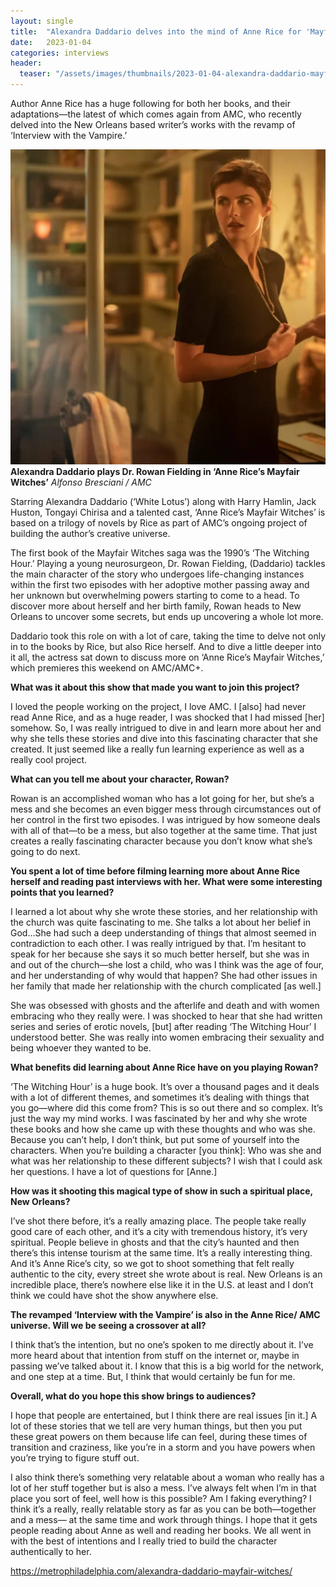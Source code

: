 ```yaml
---
layout: single
title:  "Alexandra Daddario delves into the mind of Anne Rice for 'Mayfair Witches'"
date:   2023-01-04
categories: interviews
header:
  teaser: "/assets/images/thumbnails/2023-01-04-alexandra-daddario-mayfair-witches.jpg"
---
```


Author Anne Rice has a huge following for both her books, and their adaptations—the latest of which comes again from AMC, who recently delved into the New Orleans based writer’s works with the revamp of ‘Interview with the Vampire.’

![Alexandra Daddario in Mayfair Witches](/assets/images/thumbnails/2023-01-04-alexandra-daddario-mayfair-witches.jpg)
**Alexandra Daddario plays Dr. Rowan Fielding in ‘Anne Rice’s Mayfair Witches’** _Alfonso Bresciani / AMC_

Starring Alexandra Daddario (‘White Lotus’) along with Harry Hamlin, Jack Huston, Tongayi Chirisa and a talented cast, ‘Anne Rice’s Mayfair Witches’ is based on a trilogy of novels by Rice as part of AMC’s ongoing project of building the author’s creative universe.

The first book of the Mayfair Witches saga was the 1990’s ‘The Witching Hour.’ Playing a young neurosurgeon, Dr. Rowan Fielding, (Daddario) tackles the main character of the story who undergoes life-changing instances within the first two episodes with her adoptive mother passing away and her unknown but overwhelming powers starting to come to a head. To discover more about herself and her birth family, Rowan heads to New Orleans to uncover some secrets, but ends up uncovering a whole lot more.

Daddario took this role on with a lot of care, taking the time to delve not only in to the books by Rice, but also Rice herself. And to dive a little deeper into it all, the actress sat down to discuss more on ‘Anne Rice’s Mayfair Witches,’ which premieres this weekend on AMC/AMC+.

**What was it about this show that made you want to join this project?**

I loved the people working on the project, I love AMC. I [also] had never read Anne Rice, and as a huge reader, I was shocked that I had missed [her] somehow. So, I was really intrigued to dive in and learn more about her and why she tells these stories and dive into this fascinating character that she created. It just seemed like a really fun learning experience as well as a really cool project.

**What can you tell me about your character, Rowan?**

Rowan is an accomplished woman who has a lot going for her, but she’s a mess and she becomes an even bigger mess through circumstances out of her control in the first two episodes. I was intrigued by how someone deals with all of that—to be a mess, but also together at the same time. That just creates a really fascinating character because you don’t know what she’s going to do next.

**You spent a lot of time before filming learning more about Anne Rice herself and reading past interviews with her. What were some interesting points that you learned?**

I learned a lot about why she wrote these stories, and her relationship with the church was quite fascinating to me. She talks a lot about her belief in God…She had such a deep understanding of things that almost seemed in contradiction to each other. I was really intrigued by that. I’m hesitant to speak for her because she says it so much better herself, but she was in and out of the church—she lost a child, who was I think was the age of four, and her understanding of why would that happen? She had other issues in her family that made her relationship with the church complicated [as well.]

She was obsessed with ghosts and the afterlife and death and with women embracing who they really were. I was shocked to hear that she had written series and series of erotic novels, [but] after reading ‘The Witching Hour’ I understood better. She was really into women embracing their sexuality and being whoever they wanted to be.

**What benefits did learning about Anne Rice have on you playing Rowan?**

‘The Witching Hour’ is a huge book. It’s over a thousand pages and it deals with a lot of different themes, and sometimes it’s dealing with things that you go—where did this come from? This is so out there and so complex. It’s just the way my mind works. I was fascinated by her and why she wrote these books and how she came up with these thoughts and who was she. Because you can’t help, I don’t think, but put some of yourself into the characters. When you’re building a character [you think]: Who was she and what was her relationship to these different subjects? I wish that I could ask her questions. I have a lot of questions for [Anne.]

**How was it shooting this magical type of show in such a spiritual place, New Orleans?**

I’ve shot there before, it’s a really amazing place. The people take really good care of each other, and it’s a city with tremendous history, it’s very spiritual. People believe in ghosts and that the city’s haunted and then there’s this intense tourism at the same time. It’s a really interesting thing. And it’s Anne Rice’s city, so we got to shoot something that felt really authentic to the city, every street she wrote about is real. New Orleans is an incredible place, there’s nowhere else like it in the U.S. at least and I don’t think we could have shot the show anywhere else.

**The revamped ‘Interview with the Vampire’ is also in the Anne Rice/ AMC universe. Will we be seeing a crossover at all?**

I think that’s the intention, but no one’s spoken to me directly about it. I’ve more heard about that intention from stuff on the internet or, maybe in passing we’ve talked about it. I know that this is a big world for the network, and one step at a time. But, I think that would certainly be fun for me.

**Overall, what do you hope this show brings to audiences?**

I hope that people are entertained, but I think there are real issues [in it.] A lot of these stories that we tell are very human things, but then you put these great powers on them because life can feel, during these times of transition and craziness, like you’re in a storm and you have powers when you’re trying to figure stuff out.

I also think there’s something very relatable about a woman who really has a lot of her stuff together but is also a mess. I’ve always felt when I’m in that place you sort of feel, well how is this possible? Am I faking everything? I think it’s a really, really relatable story as far as you can be both—together and a mess— at the same time and work through things. I hope that it gets people reading about Anne as well and reading her books. We all went in with the best of intentions and I really tried to build the character authentically to her.

https://metrophiladelphia.com/alexandra-daddario-mayfair-witches/

